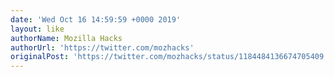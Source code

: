 ```yaml
---
date: 'Wed Oct 16 14:59:59 +0000 2019'
layout: like
authorName: Mozilla Hacks
authorUrl: 'https://twitter.com/mozhacks'
originalPost: 'https://twitter.com/mozhacks/status/1184484136674705409'
---
```

